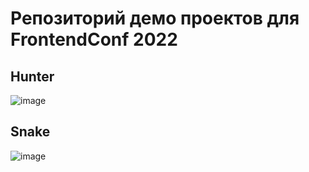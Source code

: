 # Репозиторий демо проектов для FrontendConf 2022

## Hunter

![image](https://github.com/deeamtee/react-pixi-snake/blob/master/public/hunter.gif)

## Snake

![image](https://github.com/deeamtee/react-pixi-snake/blob/master/public/demo.gif)
